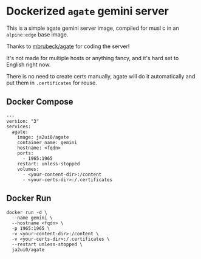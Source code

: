 # Dockerized `agate` gemini server

This is a simple agate gemini server image, compiled for musl c in an `alpine:edge` base image.

Thanks to [mbrubeck/agate](https://github.com/mbrubeck/agate) for coding the server!

It's not made for multiple hosts or anything fancy, and it's hard set to English right now.

There is no need to create certs manually, agate will do it automatically and put them in `.certificates` for reuse.

## Docker Compose
```
---
version: "3"
services:
  agate:
    image: ja2ui0/agate
    container_name: gemini
    hostname: <fqdn>
    ports:
      - 1965:1965
    restart: unless-stopped
    volumes:
      - <your-content-dir>:/content
      - <your-certs-dir>:/.certificates
```
## Docker Run
```
docker run -d \
  --name gemini \
  --hostname <fqdn> \
  -p 1965:1965 \
  -v <your-content-dir>:/content \
  -v <your-certs-dir>:/.certificates \
  --restart unless-stopped \
  ja2ui0/agate
```
